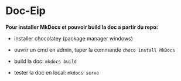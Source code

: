 # Doc-Eip

**Pour installer MkDocs et pouvoir build la doc a partir du repo:**

* installer chocolatey (package manager windows)

* ouvrir un cmd en admin, taper la commande `choco install MkDocs`

* build la doc: `mkdocs build`

* tester la doc en local: `mkdocs serve`
